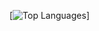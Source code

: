 [![Top Languages](https://github-readme-stats.vercel.app/api/top-langs/?username=hyperbel&layout=compact)]
